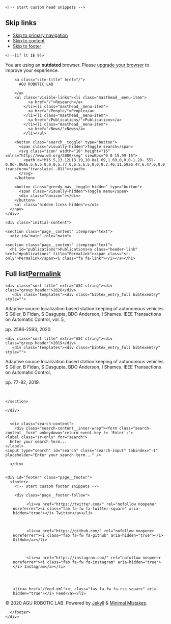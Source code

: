 <!doctype html>
<!--
  Minimal Mistakes Jekyll Theme 4.20.2 by Michael Rose
  Copyright 2013-2020 Michael Rose - mademistakes.com | @mmistakes
  Free for personal and commercial use under the MIT license
  https://github.com/mmistakes/minimal-mistakes/blob/master/LICENSE
-->
<html lang="en" class="no-js">
  <head>
    <meta charset="utf-8">

<!-- begin _includes/seo.html --><title>AGU ROBOTIC LAB</title>
<meta name="description" content="Write an awesome description for your new site here. You can edit this line in _config.yml. It will appear in your document head meta (for Google search results) and in your feed.xml site description.">


  <meta name="author" content="First Lastname">
  


<meta property="og:type" content="website">
<meta property="og:locale" content="en_US">
<meta property="og:site_name" content="AGU ROBOTIC LAB">
<meta property="og:title" content="AGU ROBOTIC LAB">
<meta property="og:url" content="http://localhost:4000/publications/">


  <meta property="og:description" content="Write an awesome description for your new site here. You can edit this line in _config.yml. It will appear in your document head meta (for Google search results) and in your feed.xml site description.">












<link rel="canonical" href="http://localhost:4000/publications/">




<script type="application/ld+json">
  {
    "@context": "https://schema.org",
    
      "@type": "Person",
      "name": null,
      "url": "http://localhost:4000/"
    
  }
</script>






<!-- end _includes/seo.html -->


<link href="/feed.xml" type="application/atom+xml" rel="alternate" title="AGU ROBOTIC LAB Feed">

<!-- https://t.co/dKP3o1e -->
<meta name="viewport" content="width=device-width, initial-scale=1.0">

<script>
  document.documentElement.className = document.documentElement.className.replace(/\bno-js\b/g, '') + ' js ';
</script>

<!-- For all browsers -->
<link rel="stylesheet" href="/assets/css/main.css">
<link rel="stylesheet" href="https://cdn.jsdelivr.net/npm/@fortawesome/fontawesome-free@5/css/all.min.css">

<!--[if IE]>
  <style>
    /* old IE unsupported flexbox fixes */
    .greedy-nav .site-title {
      padding-right: 3em;
    }
    .greedy-nav button {
      position: absolute;
      top: 0;
      right: 0;
      height: 100%;
    }
  </style>
<![endif]-->



    <!-- start custom head snippets -->

<!-- insert favicons. use https://realfavicongenerator.net/ -->

<!-- end custom head snippets -->

  </head>

  <body class="layout--splash">
    <nav class="skip-links">
  <h2 class="screen-reader-text">Skip links</h2>
  <ul>
    <li><a href="#site-nav" class="screen-reader-shortcut">Skip to primary navigation</a></li>
    <li><a href="#main" class="screen-reader-shortcut">Skip to content</a></li>
    <li><a href="#footer" class="screen-reader-shortcut">Skip to footer</a></li>
  </ul>
</nav>

    <!--[if lt IE 9]>
<div class="notice--danger align-center" style="margin: 0;">You are using an <strong>outdated</strong> browser. Please <a href="https://browsehappy.com/">upgrade your browser</a> to improve your experience.</div>
<![endif]-->

    

<div class="masthead">
  <div class="masthead__inner-wrap">
    <div class="masthead__menu">
      <nav id="site-nav" class="greedy-nav">
        
        <a class="site-title" href="/">
          AGU ROBOTIC LAB
          
        </a>
        <ul class="visible-links"><li class="masthead__menu-item">
              <a href="/">Research</a>
            </li><li class="masthead__menu-item">
              <a href="/People/">People</a>
            </li><li class="masthead__menu-item">
              <a href="/Publications/">Publications</a>
            </li><li class="masthead__menu-item">
              <a href="/News/">News</a>
            </li></ul>
        
        <button class="search__toggle" type="button">
          <span class="visually-hidden">Toggle search</span>
          <svg class="icon" width="16" height="16" xmlns="http://www.w3.org/2000/svg" viewBox="0 0 15.99 16">
            <path d="M15.5,13.12L13.19,10.8a1.69,1.69,0,0,0-1.28-.55l-0.06-.06A6.5,6.5,0,0,0,5.77,0,6.5,6.5,0,0,0,2.46,11.59a6.47,6.47,0,0,0,7.74.26l0.05,0.05a1.65,1.65,0,0,0,.5,1.24l2.38,2.38A1.68,1.68,0,0,0,15.5,13.12ZM6.4,2A4.41,4.41,0,1,1,2,6.4,4.43,4.43,0,0,1,6.4,2Z" transform="translate(-.01)"></path>
          </svg>
        </button>
        
        <button class="greedy-nav__toggle hidden" type="button">
          <span class="visually-hidden">Toggle menu</span>
          <div class="navicon"></div>
        </button>
        <ul class="hidden-links hidden"></ul>
      </nav>
    </div>
  </div>
</div>


    <div class="initial-content">
      

<div id="main" role="main">
  <article class="splash" itemscope itemtype="https://schema.org/CreativeWork">
    
    
    
    

    <section class="page__content" itemprop="text">
      <div id="main" role="main">
  <article class="splash" itemscope="" itemtype="https://schema.org/CreativeWork">
    <meta itemprop="headline" content="Publications">
    
    
    

    <section class="page__content" itemprop="text">
      <h1 id="publications">Publications<a class="header-link" href="#publications" title="Permalink"><span class="sr-only">Permalink</span><i class="fa fa-link"></i></a></h1>

<bibtex src="/files/publications/library.bib"></bibtex>

<div class="bibtex_template bibtex_entry_thumbnail" id="display_hightlights" style="display: none;">
  <span class="title"></span>
  
  <div class="bib_thumbnail">
      <span class="if thumbnail">
        <img class="thumbnail">
      </span>
  </div>

  <span class="if description">
    <span class="description"></span>
  </span>
  <span class="author"></span>
  <span class="publishin">
      <span class="if journal">
        <span class="journal"></span>.
        <span class="if volume"> vol.
          <span class="volume"></span>,
        </span>
        <span class="if issue"> issue
          <span class="issue"></span>.
        </span>
      </span>
      <span class="if booktitle">
        <span class="booktitle"></span>.
      </span>
  </span>
  <!--span class="if pages">pp.
    <span class="pages"></span>,
  </span>
  <span class="if year">
    <span class="year"></span>.
  </span-->
  <div class="options">
      <span class="if url">        
        <a class="url" alt="view online"><i class="fas fa-search"></i></a>
      </span>
      <span class="if file">
        <a class="file" alt="download pdf"><i class="fas fa-file"></i></a>
      </span>
      <span class="if website">
        <a class="website" alt="visit website"><i class="fas fa-globe-europe"></i></a>
      </span>
  </div>

</div>

<div class="bibtex_template bibtex_entry_full" id="display_fulllist" style="display: none;">

  <span class="title"></span>.
  <span class="author"></span>.
  <span class="if journal">
    <span class="journal"></span>,
    <span class="if volume"> vol.
      <span class="volume"></span>,
    </span>
    <span class="if issue"> issue
      <span class="issue"></span>,
    </span>
  </span>
  <span class="if booktitle">
    <span class="booktitle"></span>,
  </span>
  <span class="if pages">pp.
    <span class="pages"></span>,
  </span>
  <span class="if year">
    <span class="year"></span>.
  </span>
  <span class="if note">
    (<span class="note" style="font-weight: bold;"> </span>)
  </span>  
  <span class="if special_note">
    (<span class="special_note" style="font-weight: bold;"> </span>)
  </span>  
  <span class="if url">
    <a class="url"><i class="fas fa-search"></i></a>
  </span>
  <span class="if file">
    <a class="file"><i class="fas fa-file"></i></a>
  </span>
  <span class="if website">
    <a class="website"><i class="fas fa-globe-europe"></i></a>
  </span>

  <p>

</p></div>

<!---
## Highlights
<div class="bibtex_display" bibtexkeys="gromov2018robot|chavez-garcia2018ral|Guzzi2018a|BanGuzAmiFeoGiuGam2018|giusti2016machine|DucDicForBonDorMagMonOgrPinRetTriGam2014" template="display_hightlights"></div>
-->

<h2 id="full-list">Full list<a class="header-link" href="#full-list" title="Permalink"><span class="sr-only">Permalink</span><i class="fa fa-link"></i></a></h2>

<div class="bibtex_display" template="display_fulllist"><div class="" template="display_fulllist">
  <div class="group year" extra="DESC number">

    <div class="sort title" extra="ASC string"><div class="group_header">2020</div>
       <div class="templates"><div class="bibtex_entry_full bibtexentry" style="">

  <span class="title">Adaptive source localization based station keeping of autonomous vehicles</span>.
  <span class="author"> S Güler, B Fidan, S Dasgupta, BDO Anderson, I Shames</span>.
  <span class="">
    <span class="journal">IEEE Transactions on Automatic Control</span>,
    <span class=""> vol.
      <span class="volume">5</span>,
    </span>
    
  </span>
  
  <span class="">pp.
    <span class="pages">2586-2593</span>,
  </span>
  <span class="">
    <span class="year">2020</span>.
  </span>
    
    
  <span class="">
    <a class="url" href="https://ieeexplore.ieee.org/document/8988152"><i class="fas fa-search"></i></a>
  </span>
  <span class="">
    <a class="file" href="https://ieeexplore.ieee.org/stamp/stamp.jsp?tp=&amp;arnumber=8988152"><i class="fas fa-file"></i></a>
  </span>
  <span class="">
    <a class="website" href="https://github.com/idsia-robotics/pplanning-local-estimations"><i class="fas fa-globe-europe"></i></a>
  </span>

  <p>

</p></div></div>
    </div>
  </div>
</div><div class="" template="display_fulllist">
  <div class="group year" extra="DESC number">

    <div class="sort title" extra="ASC string"><div class="group_header">2019</div>
       <div class="templates"><div class="bibtex_entry_full bibtexentry" style="">

  <span class="title">Adaptive source localization based station keeping of autonomous vehicles</span>.
  <span class="author"> S Güler, B Fidan, S Dasgupta, BDO Anderson, I Shames</span>.
  <span class="">
    <span class="journal">IEEE Transactions on Automatic Control</span>,
    
    
  </span>
  
  <span class="">pp.
    <span class="pages">77-82</span>,
  </span>
  <span class="">
    <span class="year">2019</span>.
  </span>
    
    
  <span class="">
    <a class="url" href="https://revistas.rcaap.pt/millenium/article/view/17690"><i class="fas fa-search"></i></a>
  </span>
  <span class="">
    <a class="file" href="https://revistas.rcaap.pt/millenium/article/view/17690/14545"><i class="fas fa-file"></i></a>
  </span>
  

  <p>

</p></div><div class="bibtex_entry_full bibtexentry" style="">

  
  
  
  


  
  

  <p>

</p></div></div>
    </div>
  </div>
</div></div>

<!--div class="bibtex_display" template="display_fulllist">
</div-->



<p>&nbsp;</p>

    </section>
  </article>
</div>
    </section>
  </article>
</div>

    </div>

    
      <div class="search-content">
        <div class="search-content__inner-wrap"><form class="search-content__form" onkeydown="return event.key != 'Enter';">
    <label class="sr-only" for="search">
      Enter your search term...
    </label>
    <input type="search" id="search" class="search-input" tabindex="-1" placeholder="Enter your search term..." />
  </form>
  <div id="results" class="results"></div></div>

      </div>
    

    <div id="footer" class="page__footer">
      <footer>
        <!-- start custom footer snippets -->

<!-- end custom footer snippets -->
        <div class="page__footer-follow">
  <ul class="social-icons">
    

    
      
        
          <li><a href="https://twitter.com/" rel="nofollow noopener noreferrer"><i class="fab fa-fw fa-twitter-square" aria-hidden="true"></i> Twitter</a></li>
        
      
        
          <li><a href="https://github.com/" rel="nofollow noopener noreferrer"><i class="fab fa-fw fa-github" aria-hidden="true"></i> GitHub</a></li>
        
      
        
          <li><a href="https://instagram.com/" rel="nofollow noopener noreferrer"><i class="fab fa-fw fa-instagram" aria-hidden="true"></i> Instagram</a></li>
        
      
    

    <li><a href="/feed.xml"><i class="fas fa-fw fa-rss-square" aria-hidden="true"></i> Feed</a></li>
  </ul>
</div>

<div class="page__footer-copyright">&copy; 2020 AGU ROBOTIC LAB. Powered by <a href="https://jekyllrb.com" rel="nofollow">Jekyll</a> &amp; <a href="https://mademistakes.com/work/minimal-mistakes-jekyll-theme/" rel="nofollow">Minimal Mistakes</a>.</div>

      </footer>
    </div>

    
  <script src="/assets/js/main.min.js"></script>




<script src="/assets/js/lunr/lunr.min.js"></script>
<script src="/assets/js/lunr/lunr-store.js"></script>
<script src="/assets/js/lunr/lunr-en.js"></script>







  </body>
</html>
